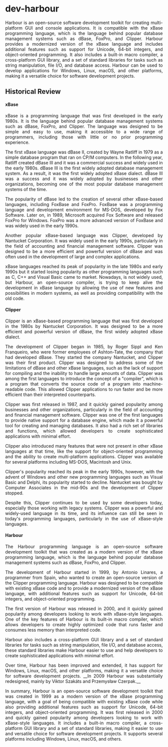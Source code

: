 # dev-harbour

<p align="justify">
Harbour is an open-source software development toolkit for creating multi-platform GUI and console applications. It is compatible with the xBase programming language, which is the language behind popular database management systems such as dBase, FoxPro, and Clipper. Harbour provides a modernized version of the xBase language and includes additional features such as support for Unicode, 64-bit integers, and object-oriented programming. It also includes a built-in macro compiler, a cross-platform GUI library, and a set of standard libraries for tasks such as string manipulation, file I/O, and database access. Harbour can be used to develop applications for Windows, Linux, macOS, and other platforms, making it a versatile choice for software development projects.
</p>

## Historical Review

#### xBase
<p align="justify">
xBase is a programming language that was first developed in the early 1980s. It is the language behind popular database management systems such as dBase, FoxPro, and Clipper. The language was designed to be simple and easy to use, making it accessible to a wide range of programmers, including those with little or no prior programming experience.
</p>

<p align="justify">
The first xBase language was dBase II, created by Wayne Ratliff in 1979 as a simple database program that ran on CP/M computers. In the following year, Ratliff created dBase III and it was a commercial success and widely used in the early 1980s. dBase III is the first widely adopted database management system. As a result, it was the first widely adopted xBase dialect. dBase III was a success and it was widely adopted by businesses and other organizations, becoming one of the most popular database management systems of the time.
</p>

<p align="justify">
The popularity of dBase led to the creation of several other xBase-based languages, including FoxBase and FoxPro. FoxBase was a programming language and development environment for MS-DOS, developed by Fox Software. Later on, in 1989, Microsoft acquired Fox Software and released FoxPro for Windows. FoxPro was a more advanced version of FoxBase and was widely used in the early 1990s.
</p>

<p align="justify">
Another popular xBase-based language was Clipper, developed by Nantucket Corporation. It was widely used in the early 1990s, particularly in the field of accounting and financial management software. Clipper was designed to be a more efficient and powerful version of dBase and was often used in the development of large and complex applications.
</p>

<p align="justify">
xBase languages reached its peak of popularity in the late 1980s and early 1990s but it started losing popularity as other programming languages such as C, C++ and Visual Basic came to market. Nowadays, is not widely used, but Harbour, an open-source compiler, is trying to keep alive the development in xBase language by allowing the use of new features and possibilities in modern systems, as well as providing compatibility with the old code.
</p>

#### Clipper
<p align="justify">
Clipper is an xBase-based programming language that was first developed in the 1980s by Nantucket Corporation. It was designed to be a more efficient and powerful version of dBase, the first widely adopted xBase dialect.
</p>

<p align="justify">
The development of Clipper began in 1985, by Roger Sippl and Ken Franqueiro, who were former employees of Ashton-Tate, the company that had developed dBase. They started the company Nantucket, and Clipper was their first product. Clipper was designed to address some of the limitations of dBase and other xBase languages, such as the lack of support for compiling and the inability to handle large amounts of data. Clipper was among the first languages to introduce the concept of a "compiler", which is a program that converts the source code of a program into machine-readable code. This allowed Clipper applications to run faster and be more efficient than their interpreted counterparts.
</p>

<p align="justify">
Clipper was first released in 1987, and it quickly gained popularity among businesses and other organizations, particularly in the field of accounting and financial management software. Clipper was one of the first languages to provide native support for a database engine, which made it a powerful tool for creating and managing databases. It also had a rich set of libraries and functions, which allowed developers to create sophisticated applications with minimal effort.
</p>

<p align="justify">
Clipper also introduced many features that were not present in other xBase languages at that time, like the support for object-oriented programming and the ability to create multi-platform applications. Clipper was available for several platforms including MS-DOS, Macintosh and Unix.
</p>

<p align="justify">
Clipper's popularity reached its peak in the early 1990s, however, with the advent of Windows and other new programming languages such as Visual Basic and Delphi, its popularity started to decline. Nantucket was bought by Computer Associates in the mid-90s and the development of Clipper stopped.
</p>

<p align="justify">
Despite this, Clipper continues to be used by some developers today, especially those working with legacy systems. Clipper was a powerful and widely-used language in its time, and its influence can still be seen in today's programming languages, particularly in the use of xBase-style languages.
</p>

#### Harbour
<p align="justify">
The Harbour programming language is an open-source software development toolkit that was created as a modern version of the xBase programming language, which is the language behind popular database management systems such as dBase, FoxPro, and Clipper.
</p>

<p align="justify">
The development of Harbour started in 1999, by Antonio Linares, a programmer from Spain, who wanted to create an open-source version of the Clipper programming language. Harbour was designed to be compatible with existing xBase code and to provide a modernized version of the xBase language, with additional features such as support for Unicode, 64-bit integers, and object-oriented programming.
</p>

<p align="justify">
The first version of Harbour was released in 2000, and it quickly gained popularity among developers looking to work with xBase-style languages. One of the key features of Harbour is its built-in macro compiler, which allows developers to create highly optimized code that runs faster and consumes less memory than interpreted code.
</p>

<p align="justify">
Harbour also includes a cross-platform GUI library and a set of standard libraries for tasks such as string manipulation, file I/O, and database access, these standard libraries make Harbour easier to use and help developers to create sophisticated applications with minimal effort.
</p>

<p align="justify">
Over time, Harbour has been improved and extended, it has support for Windows, Linux, macOS, and other platforms, making it a versatile choice for software development projects. __In 2009 Harbour was substantially redesigned, mainly by Viktor Szakáts and Przemysław Czerpak.__
</p>

<p align="justify">
In summary, Harbour is an open-source software development toolkit that was created in 1999 as a modern version of the xBase programming language, with a goal of being compatible with existing xBase code while also providing additional features such as support for Unicode, 64-bit integers, and object-oriented programming. It was first released in 2000 and quickly gained popularity among developers looking to work with xBase-style languages. It includes a built-in macro compiler, a cross-platform GUI library and a set of standard libraries, making it easier to use and versatile choice for software development projects. It supports several platforms including Windows, Linux, macOS, and others.
</p>

